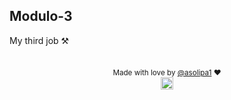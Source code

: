   ## Modulo-3
My third job ⚒

  ##
  
<div align="center">

<sub>Made with love by <a href="https://dikson.xyz">@asolipa1<a> ❤️</sub>  
<img height="20px" src="https://user-images.githubusercontent.com/49994083/189573872-f81a164a-de54-4536-a520-5e5124cf9653.png">
</div>

